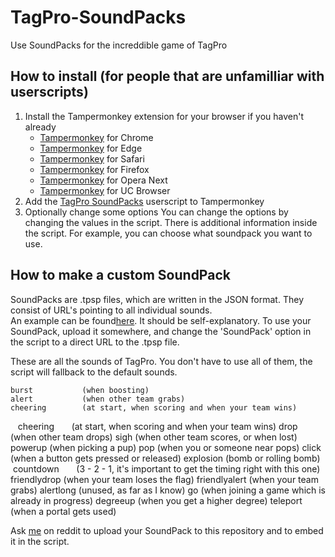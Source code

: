 # TagPro-SoundPacks
Use SoundPacks for the increddible game of TagPro

## How to install (for people that are unfamilliar with userscripts)
1. Install the Tampermonkey extension for your browser if you haven't already
   + [Tampermonkey](https://chrome.google.com/webstore/detail/dhdgffkkebhmkfjojejmpbldmpobfkfo "Install on Chrome") for Chrome
   + [Tampermonkey](https://www.microsoft.com/store/apps/9NBLGGH5162S "Install on Edge") for Edge
   + [Tampermonkey](https://safari.tampermonkey.net/tampermonkey.safariextz "Install on Safari") for Safari
   + [Tampermonkey](https://addons.mozilla.org/en-US/firefox/addon/tampermonkey/ "Install on Firefox") for Firefox
   + [Tampermonkey](https://addons.opera.com/en/extensions/details/tampermonkey-beta/ "Install on Opera Next") for Opera Next
   + [Tampermonkey](https://play.google.com/store/apps/details?id=net.tampermonkey.uc "Install on UC Browser") for UC Browser
2. Add the [TagPro SoundPacks](https://github.com/wilcooo/TagPro-SoundPacks/raw/master/tpsp.user.js "Add to Tampermonkey") userscript to Tampermonkey
3. Optionally change some options
   You can change the options by changing the values in the script. There is additional information inside the script.
   For example, you can choose what soundpack you want to use.

## How to make a custom SoundPack
SoundPacks are .tpsp files, which are written in the JSON format. They consist of URL's pointing to all individual sounds.  
An example can be found[here](SoundPacks/Minimal.tpsp "SoundPacks/Minimal.tpsp"). It should be self-explanatory. 
To use your SoundPack, upload it somewhere, and change the 'SoundPack' option in the script to a direct URL to the .tpsp file.

These are all the sounds of TagPro. You don't have to use all of them, the script will fallback to the default sounds.

    burst           (when boosting)
    alert           (when other team grabs)
    cheering        (at start, when scoring and when your team wins)
    cheering        (at start, when scoring and when your team wins)
    drop            (when other team drops)
    sigh            (when other team scores, or when lost)
    powerup         (when picking a pup)
    pop             (when you or someone near pops)
    click           (when a button gets pressed or released)
    explosion       (bomb or rolling bomb)
    countdown       (3 - 2 - 1, it's important to get the timing right with this one)
    friendlydrop    (when your team loses the flag)
    friendlyalert   (when your team grabs)
    alertlong       (unused, as far as I know)
    go              (when joining a game which is already in progress)
    degreeup        (when you get a higher degree)
    teleport        (when a portal gets used)

Ask [me](https://reddit.com/user/wilcooo "/u/wilcooo") on reddit to upload your SoundPack to this repository and to embed it in the script.
